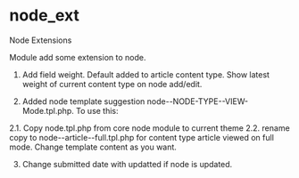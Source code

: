 node_ext
========

Node Extensions

Module add some extension to node.

1. Add field weight. Default added to article content type. Show latest weight
of current content type on node add/edit.

2. Added node template suggestion node--NODE-TYPE--VIEW-Mode.tpl.php. To use
this:

2.1. Copy node.tpl.php from core node module to current theme
2.2. rename copy to node--article--full.tpl.php for content type article viewed
on full mode. Change template content as you want.

3. Change submitted date with updatted if node is updated.
